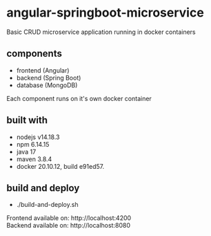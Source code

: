 # angular-springboot-microservice

Basic CRUD microservice application running in docker containers

## components
- frontend (Angular)
- backend (Spring Boot)
- database (MongoDB)

Each component runs on it's own docker container

## built with
- nodejs v14.18.3
- npm 6.14.15
- java 17
- maven 3.8.4
- docker 20.10.12, build e91ed57.

## build and deploy
- ./build-and-deploy.sh

Frontend available on: http://localhost:4200  
Backend available on: http://localhost:8080
